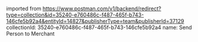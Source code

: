 imported from https://www.postman.com/v1/backend/redirect?type=collection&id=35240-e760486c-f487-465f-b743-146cfe5b92a4&entityId=14827&publisherType=team&publisherId=37129
collectionId: 35240-e760486c-f487-465f-b743-146cfe5b92a4
name: Send Person to Merchant